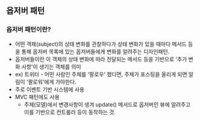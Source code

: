 ## 옵저버 패턴

### 옵저버 패턴이란?
- 어떤 객체(subject)의 상태 변화를 관찰하다가 상태 변화가 있을 때마다 
 메서드 등을 통해 옵저버 목록에 있는 옵저버들에게 변화를 알려주는 디자인패턴.
- 옵저버들이란 이 객체의 상태 변화에 따라 전달되는 메서드 등을 기반으로 
 '추가 변화 사항'이 생기는 객체를 의미
- ex) 트위터 - 어떤 사람인 주체를 '팔로우' 했다면, 주체가 포스팅을 
올리게 되면 알림이 '팔로워'에게 가야한다.
- 주로 이벤트 기반 시스템에 사용
- MVC 패턴에도 사용
   - 주체(모델)에서 변경사항이 생겨 update() 메서드로 옵저버인
     뷰에 알려주고 이를 기반으로 컨트롤러 등이 동작하는 것.